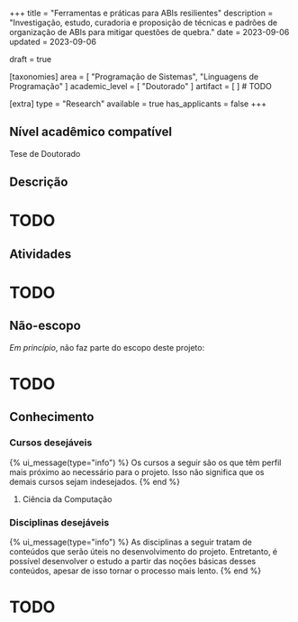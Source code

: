 +++
title = "Ferramentas e práticas para ABIs resilientes"
description = "Investigação, estudo, curadoria e proposição de técnicas e padrões de organização de ABIs para mitigar questões de quebra."
date = 2023-09-06
updated = 2023-09-06

draft = true

[taxonomies]
area = [ "Programação de Sistemas", "Linguagens de Programação" ]
academic_level = [ "Doutorado" ]
artifact = [  ] # TODO

[extra]
type = "Research"
available = true
has_applicants = false
+++

## Nível acadêmico compatível

Tese de Doutorado

## Descrição

# TODO

## Atividades

# TODO

## Não-escopo

_Em princípio_, não faz parte do escopo deste projeto:

# TODO

## Conhecimento

### Cursos desejáveis

{% ui_message(type="info") %}
Os cursos a seguir são os que têm perfil mais próximo ao necessário para o projeto. Isso não significa que os demais cursos sejam indesejados.
{% end %}

1. Ciência da Computação

### Disciplinas desejáveis

{% ui_message(type="info") %}
As disciplinas a seguir tratam de conteúdos que serão úteis no desenvolvimento do projeto. Entretanto, é possível desenvolver o estudo a partir das noções básicas desses conteúdos, apesar de isso tornar o processo mais lento.
{% end %}

# TODO
